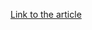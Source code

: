 [Link to the article](https://blog.eclecticiq.com/mustang-panda-apt-group-uses-european-commission-themed-lure-to-deliver-plugx-malware?hsLang=en)

